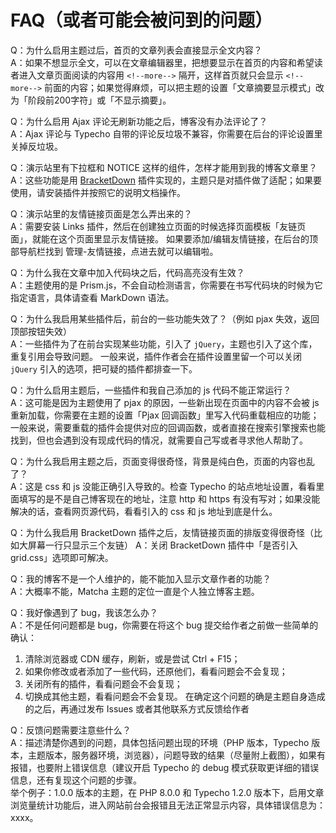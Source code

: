 # FAQ（或者可能会被问到的问题）

Q：为什么启用主题过后，首页的文章列表会直接显示全文内容？<br />
A：如果不想显示全文，可以在文章编辑器里，把想要显示在首页的内容和希望读者进入文章页面阅读的内容用 `<!--more-->` 隔开，这样首页就只会显示 `<!--more-->` 前面的内容；如果觉得麻烦，可以把主题的设置「文章摘要显示模式」改为「阶段前200字符」或「不显示摘要」。

Q：为什么启用 Ajax 评论无刷新功能之后，博客没有办法评论了？<br />
A：Ajax 评论与 Typecho 自带的评论反垃圾不兼容，你需要在后台的评论设置里关掉反垃圾。

Q：演示站里有下拉框和 NOTICE 这样的组件，怎样才能用到我的博客文章里？<br />
A：这些功能是用 [BracketDown](https://github.com/BigCoke233/typecho-plugin-BracketDown) 插件实现的，主题只是对插件做了适配；如果要使用，请安装插件并按照它的说明文档操作。

Q：演示站里的友情链接页面是怎么弄出来的？<br />
A：需要安装 Links 插件，然后在创建独立页面的时候选择页面模板「友链页面」，就能在这个页面里显示友情链接。
如果要添加/编辑友情链接，在后台的顶部导航栏找到 管理-友情链接，点进去就可以编辑啦。

Q：为什么我在文章中加入代码块之后，代码高亮没有生效？<br />
A：主题使用的是 Prism.js，不会自动检测语言，你需要在书写代码块的时候为它指定语言，具体请查看 MarkDown 语法。

Q：为什么我启用某些插件后，前台的一些功能失效了？（例如 pjax 失效，返回顶部按钮失效）<br />
A：一些插件为了在前台实现某些功能，引入了 `jQuery`，主题也引入了这个库，重复引用会导致问题。
一般来说，插件作者会在插件设置里留一个可以关闭 `jQuery` 引入的选项，把可疑的插件都排查一下。

Q：为什么启用主题后，一些插件和我自己添加的 js 代码不能正常运行？<br />
A：这可能是因为主题使用了 pjax 的原因，一些新出现在页面中的内容不会被 js 重新加载，你需要在主题的设置「Pjax 回调函数」里写入代码重载相应的功能；一般来说，需要重载的插件会提供对应的回调函数，或者直接在搜索引擎搜索也能找到，但也会遇到没有现成代码的情况，就需要自己写或者寻求他人帮助了。

Q：为什么我启用主题之后，页面变得很奇怪，背景是纯白色，页面的内容也乱了？<br />
A：这是 css 和 js 没能正确引入导致的。检查 Typecho 的站点地址设置，看看里面填写的是不是自己博客现在的地址，注意 http 和 https 有没有写对；如果没能解决的话，查看网页源代码，看看引入的 css 和 js 地址到底是什么。

Q：为什么我启用 BracketDown 插件之后，友情链接页面的排版变得很奇怪（比如大屏幕一行只显示三个友链）
A：关闭 BracketDown 插件中「是否引入 grid.css」选项即可解决。

Q：我的博客不是一个人维护的，能不能加入显示文章作者的功能？<br />
A：大概率不能，Matcha 主题的定位一直是个人独立博客主题。

Q：我好像遇到了 bug，我该怎么办？<br />
A：不是任何问题都是 bug，你需要在将这个 bug 提交给作者之前做一些简单的确认：
1. 清除浏览器或 CDN 缓存，刷新，或是尝试 Ctrl + F15；
2. 如果你修改或者添加了一些代码，还原他们，看看问题会不会复现；
3. 关闭所有的插件，看看问题会不会复现；
4. 切换成其他主题，看看问题会不会复现。
在确定这个问题的确是主题自身造成的之后，再通过发布 Issues 或者其他联系方式反馈给作者

Q：反馈问题需要注意些什么？<br />
A：描述清楚你遇到的问题，具体包括问题出现的环境（PHP 版本，Typecho 版本，主题版本，服务器环境，浏览器），问题导致的结果（尽量附上截图），如果有报错，也要附上错误信息（建议开启 Typecho 的 debug 模式获取更详细的错误信息，还有复现这个问题的步骤。<br>
举个例子：1.0.0 版本的主题，在 PHP 8.0.0 和 Typecho 1.2.0 版本下，启用文章浏览量统计功能后，进入网站前台会报错且无法正常显示内容，具体错误信息为：xxxx。